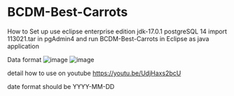 # BCDM-Best-Carrots

How to Set up
use eclipse enterprise edition
jdk-17.0.1
postgreSQL 14
import 113021.tar in pgAdmin4
and run BCDM-Best-Carrots in Eclipse as java application


Data format
![image](https://user-images.githubusercontent.com/2455350/144146754-05386434-359a-4477-a3ab-7b1e1a28dd61.png)
![image](https://user-images.githubusercontent.com/2455350/144146767-a54af15b-bb0a-4463-bfcb-aae9ce7efad4.png)


detail how to use on youtube
https://youtu.be/UdjHaxs2bcU

date format should be YYYY-MM-DD
